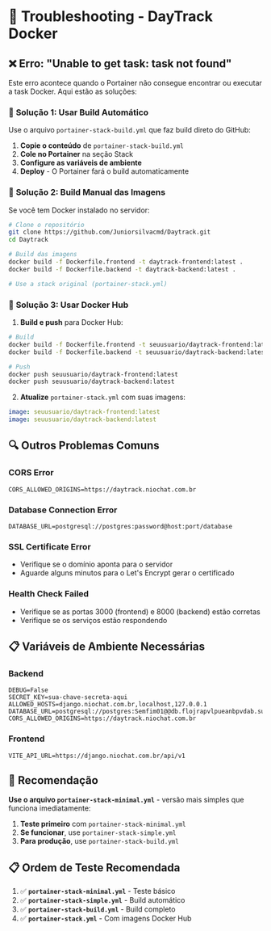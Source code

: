# 🔧 Troubleshooting - DayTrack Docker

## ❌ Erro: "Unable to get task: task not found"

Este erro acontece quando o Portainer não consegue encontrar ou executar a task Docker. Aqui estão as soluções:

### 🎯 **Solução 1: Usar Build Automático**

Use o arquivo `portainer-stack-build.yml` que faz build direto do GitHub:

1. **Copie o conteúdo** de `portainer-stack-build.yml`
2. **Cole no Portainer** na seção Stack
3. **Configure as variáveis de ambiente**
4. **Deploy** - O Portainer fará o build automaticamente

### 🎯 **Solução 2: Build Manual das Imagens**

Se você tem Docker instalado no servidor:

```bash
# Clone o repositório
git clone https://github.com/Juniorsilvacmd/Daytrack.git
cd Daytrack

# Build das imagens
docker build -f Dockerfile.frontend -t daytrack-frontend:latest .
docker build -f Dockerfile.backend -t daytrack-backend:latest .

# Use a stack original (portainer-stack.yml)
```

### 🎯 **Solução 3: Usar Docker Hub**

1. **Build e push** para Docker Hub:
```bash
# Build
docker build -f Dockerfile.frontend -t seuusuario/daytrack-frontend:latest .
docker build -f Dockerfile.backend -t seuusuario/daytrack-backend:latest .

# Push
docker push seuusuario/daytrack-frontend:latest
docker push seuusuario/daytrack-backend:latest
```

2. **Atualize** `portainer-stack.yml` com suas imagens:
```yaml
image: seuusuario/daytrack-frontend:latest
image: seuusuario/daytrack-backend:latest
```

## 🔍 **Outros Problemas Comuns**

### CORS Error
```env
CORS_ALLOWED_ORIGINS=https://daytrack.niochat.com.br
```

### Database Connection Error
```env
DATABASE_URL=postgresql://postgres:password@host:port/database
```

### SSL Certificate Error
- Verifique se o domínio aponta para o servidor
- Aguarde alguns minutos para o Let's Encrypt gerar o certificado

### Health Check Failed
- Verifique se as portas 3000 (frontend) e 8000 (backend) estão corretas
- Verifique se os serviços estão respondendo

## 📋 **Variáveis de Ambiente Necessárias**

### Backend
```env
DEBUG=False
SECRET_KEY=sua-chave-secreta-aqui
ALLOWED_HOSTS=django.niochat.com.br,localhost,127.0.0.1
DATABASE_URL=postgresql://postgres:Semfim01@@db.flojrapvlpueanbpvdab.supabase.co:5432/postgres
CORS_ALLOWED_ORIGINS=https://daytrack.niochat.com.br
```

### Frontend
```env
VITE_API_URL=https://django.niochat.com.br/api/v1
```

## 🚀 **Recomendação**

**Use o arquivo `portainer-stack-minimal.yml`** - versão mais simples que funciona imediatamente:

1. **Teste primeiro** com `portainer-stack-minimal.yml`
2. **Se funcionar**, use `portainer-stack-simple.yml` 
3. **Para produção**, use `portainer-stack-build.yml`

## 📋 **Ordem de Teste Recomendada**

1. ✅ **`portainer-stack-minimal.yml`** - Teste básico
2. ✅ **`portainer-stack-simple.yml`** - Build automático
3. ✅ **`portainer-stack-build.yml`** - Build completo
4. ✅ **`portainer-stack.yml`** - Com imagens Docker Hub
